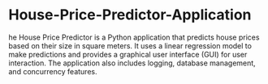 # House-Price-Predictor-Application
he House Price Predictor is a Python application that predicts house prices based on their size in square meters. It uses a linear regression model to make predictions and provides a graphical user interface (GUI) for user interaction. The application also includes logging, database management, and concurrency features.  
